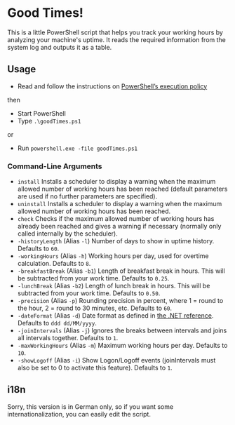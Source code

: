 # Good Times!

This is a little PowerShell script that helps you track your working hours by analyzing your machine's uptime.
It reads the required information from the system log and outputs it as a table.

## Usage

* Read and follow the instructions on [PowerShell’s execution policy][1]

then

* Start PowerShell
* Type `.\goodTimes.ps1` 

or

* Run `powershell.exe -file goodTimes.ps1`


### Command-Line Arguments

* `install`
  Installs a scheduler to display a warning when the maximum allowed number of working hours has been reached (default parameters are used if no further parameters are specified).
* `uninstall`
  Installs a scheduler to display a warning when the maximum allowed number of working hours has been reached.
* `check`
  Checks if the maximum allowed number of working hours has already been reached and gives a warning if necessary (normally only called internally by the scheduler).
* `-historyLength` (Alias `-l`)
  Number of days to show in uptime history. Defaults to `60`.
* `-workingHours` (Alias `-h`)
  Working hours per day, used for overtime calculation. Defaults to `8`.
* `-breakfastBreak` (Alias `-b1`)
  Length of breakfast break in hours. This will be subtracted from your work time. Defaults to `0.25`.
* `-lunchBreak` (Alias `-b2`)
  Length of lunch break in hours. This will be subtracted from your work time. Defaults to `0.50`.
* `-precision` (Alias `-p`)
  Rounding precision in percent, where 1 = round to the hour, 2 = round to 30 minutes, etc. Defaults to `60`.
* `-dateFormat` (Alias `-d`)
  Date format as defined in [the .NET reference][2]. Defaults to `ddd dd/MM/yyyy`.
* `-joinIntervals` (Alias `-j`)
  Ignores the breaks between intervals and joins all intervals together. Defaults to `1`.
* `-maxWorkingHours` (Alias `-m`)
  Maximum working hours per day. Defaults to `10`.
* `-showLogoff` (Alias `-i`)
  Show Logon/Logoff events (joinIntervals must also be set to 0 to activate this feature). Defaults to `1`.


## i18n

Sorry, this version is in German only, so if you want some internationalization, you can easily edit the script. 
 
 
[1]: http://stackoverflow.com/questions/10635/why-are-my-powershell-scripts-not-running
[2]: https://msdn.microsoft.com/en-us/library/8kb3ddd4.aspx?cs-lang=vb#content
